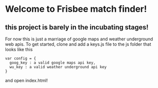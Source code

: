 # Welcome to Frisbee match finder!
## this project is barely in the incubating stages!

For now this is just a marriage of google maps and weather underground web apis. To get started, clone and add a keys.js file to the js folder that looks like this 

```
var config = {
  goog_key : a valid google maps api key,
  wu_key : a valid weather underground api key
}
```

and open index.html!


